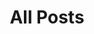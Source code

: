 ---
layout: post-index
permalink: /blog/
title: All Posts
tagline: A List of Posts
tags: [blog]
image:
  feature: voronoi.jpg
  credit: Voronoi tesselation
  creditlink: http://bl.ocks.org/mbostock/4060366
---